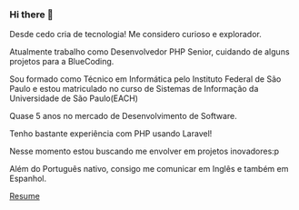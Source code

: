 ### Hi there 👋

<!--
**Luc4sm/Luc4sm** is a ✨ _special_ ✨ repository because its `README.md` (this file) appears on your GitHub profile.

Here are some ideas to get you started:

- 🔭 I’m currently working on ...
- 🌱 I’m currently learning ...
- 👯 I’m looking to collaborate on ...
- 🤔 I’m looking for help with ...
- 💬 Ask me about ...
- 📫 How to reach me: ...
- 😄 Pronouns: ...
- ⚡ Fun fact: ...
-->

Desde cedo cria de tecnologia!  Me considero curioso e explorador.

Atualmente trabalho como Desenvolvedor PHP Senior, cuidando de alguns projetos para a BlueCoding.

Sou formado como Técnico em Informática pelo Instituto Federal de São Paulo
  e estou matriculado no curso de Sistemas de Informação da Universidade de São Paulo(EACH)
  
Quase 5 anos no mercado de Desenvolvimento de Software.

Tenho bastante experiência com PHP usando Laravel!
  
Nesse momento estou buscando me envolver em projetos inovadores:p 

Além do Português nativo, consigo me comunicar em Inglês e também em Espanhol.

[Resume](http://mandrago.ddns.net:8081/documents/Resume.pdf)
